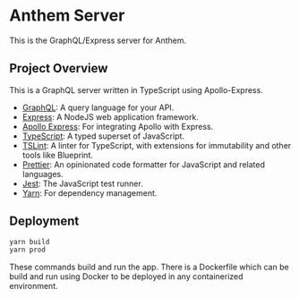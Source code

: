# Anthem Server

This is the GraphQL/Express server for Anthem.

## Project Overview

This is a GraphQL server written in TypeScript using Apollo-Express.

- [GraphQL](https://graphql.org/): A query language for your API.
- [Express](https://expressjs.com/): A NodeJS web application framework.
- [Apollo Express](https://www.apollographql.com/docs/apollo-server/v1/servers/express/): For integrating Apollo with Express.
- [TypeScript](https://www.typescriptlang.org/): A typed superset of JavaScript.
- [TSLint](https://palantir.github.io/tslint/): A linter for TypeScript, with extensions for immutability and other tools like Blueprint.
- [Prettier](https://prettier.io/): An opinionated code formatter for JavaScript and related languages.
- [Jest](https://jestjs.io/): The JavaScript test runner.
- [Yarn](https://yarnpkg.com/en/): For dependency management.

## Deployment

```sh
yarn build
yarn prod
```

These commands build and run the app. There is a Dockerfile which can be build and run using Docker to be deployed in any containerized environment.
